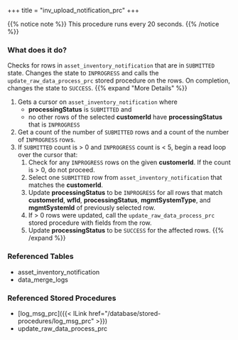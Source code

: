 +++
title = "inv_upload_notification_prc"
+++

{{% notice note %}}
This procedure runs every 20 seconds.
{{% /notice %}}

### What does it do?
Checks for rows in `asset_inventory_notification` that are in `SUBMITTED` state. Changes the state to `INPROGRESS` and calls the `update_raw_data_process_prc` stored procedure on the rows. On completion, changes the state to `SUCCESS`.
{{% expand "More Details" %}}
1. Gets a cursor on `asset_inventory_notification` where
   - **processingStatus** is `SUBMITTED` and
   - no other rows of the selected **customerId** have **processingStatus** that is `INPROGRESS`
2. Get a count of the number of `SUBMITTED` rows and a count of the number of `INPROGRESS` rows.
3. If `SUBMITTED` count is > 0 and `INPROGRESS` count is < 5, begin a read loop over the cursor that:
   1. Check for any `INPROGRESS` rows on the given **customerId**. If the count is > 0, do not proceed.
   2. Select one `SUBMITTED` row from `asset_inventory_notification` that matches the **customerId**.
   3. Update **processingStatus** to be `INPROGRESS` for all rows that match **customerId**, **wfId**, **processingStatus**, **mgmtSystemType**, and **mgmtSystemId** of previously selected row.
   4. If > 0 rows were updated, call the `update_raw_data_process_prc` stored procedure with fields from the row.
   5. Update **processingStatus** to be `SUCCESS` for the affected rows.
{{% /expand %}}

### Referenced Tables
- asset_inventory_notification
- data_merge_logs

### Referenced Stored Procedures
- [log_msg_prc]({{< ILink href="/database/stored-procedures/log_msg_prc" >}})
- update_raw_data_process_prc
